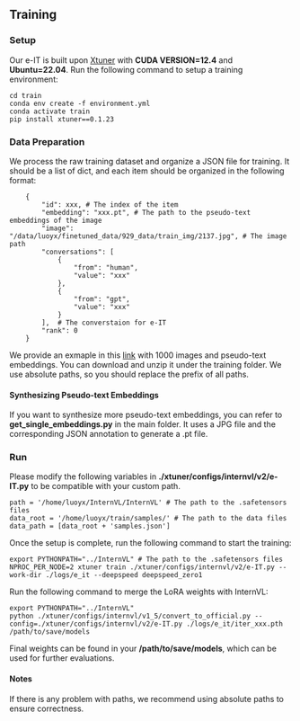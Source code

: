 ## Training

### Setup
Our e-IT is built upon [Xtuner](https://github.com/InternLM/xtuner) with **CUDA VERSION=12.4** and **Ubuntu=22.04**. Run the following command to setup a training environment:
```
cd train
conda env create -f environment.yml
conda activate train
pip install xtuner==0.1.23
```
### Data Preparation
We process the raw training dataset and organize a JSON file for training. It should be a list of dict, and each item should be organized in the following format:
```
    {
        "id": xxx, # The index of the item
        "embedding": "xxx.pt", # The path to the pseudo-text embeddings of the image 
        "image": "/data/luoyx/finetuned_data/929_data/train_img/2137.jpg", # The image path
        "conversations": [
            {
                "from": "human",
                "value": "xxx" 
            },
            {
                "from": "gpt",
                "value": "xxx"
            }
        ],  # The converstaion for e-IT
        "rank": 0
    }
```
We provide an exmaple in this [link](https://drive.google.com/file/d/1433HhzZK8xQzK0pFsdoYH4SJjR72eTdf/view?usp=sharing) with 1000 images and pseudo-text embeddings. You can download and unzip it under the training folder. We use absolute paths, so you should replace the prefix of all paths.


#### Synthesizing Pseudo-text Embeddings
If you want to synthesize more pseudo-text embeddings, you can refer to **get_single_embeddings.py** in the main folder. It uses a JPG file and the corresponding JSON annotation to generate a .pt file.

### Run
Please modify the following variables in **./xtuner/configs/internvl/v2/e-IT.py** to be compatible with your custom path.
```
path = '/home/luoyx/InternVL/InternVL' # The path to the .safetensors files
data_root = '/home/luoyx/train/samples/' # The path to the data files
data_path = [data_root + 'samples.json']
```
Once the setup is complete, run the following command to start the training:
```
export PYTHONPATH="../InternVL" # The path to the .safetensors files
NPROC_PER_NODE=2 xtuner train ./xtuner/configs/internvl/v2/e-IT.py --work-dir ./logs/e_it --deepspeed deepspeed_zero1
```

Run the following command to merge the LoRA weights with InternVL:
```
export PYTHONPATH="../InternVL"
python ./xtuner/configs/internvl/v1_5/convert_to_official.py --config=./xtuner/configs/internvl/v2/e-IT.py ./logs/e_it/iter_xxx.pth /path/to/save/models
```

Final weights can be found in your **/path/to/save/models**, which can be used for further evaluations.

#### Notes
If there is any problem with paths, we recommend using absolute paths to ensure correctness.